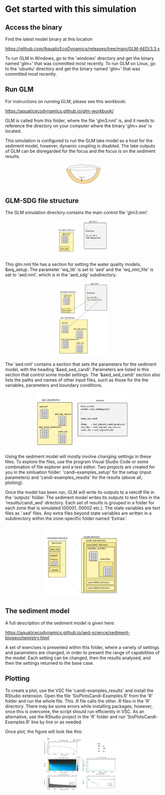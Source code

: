 # Get started with this simulation

## Access the binary

Find the latest model binary at this location

<https://github.com/AquaticEcoDynamics/releases/tree/main/GLM-AED/3.3.x>

To run GLM in Windows, go to the 'windows' directory and get the binary named 'glm+' that was committed most recently. To run GLM on Linux, go to the 'ubuntu' directory and get the binary named 'glm+' that was committed most recently.

## Run GLM 

For instructions on running GLM, please see this workbook:

<https://aquaticecodynamics.github.io/glm-workbook/>

GLM is called from this folder, where the file 'glm3.nml' is, and it needs to reference the directory on your computer where the binary 'glm+.exe' is located.

This simulation is configured to run the GLM lake model as a host for the sediment model, however, dynamic coupling is disabled. The lake outputs of GLM can be disregarded for the focus and the focus is on the sediment results. 

<p align="center">
<img src = "Readmeimages/UncoupledGLM-16.png" width=25%>
</p>


## GLM-SDG file structure 

The GLM simulation directory contains the main control file 'glm3.nml'.

<p align="center">
<img src = "Readmeimages/FileStructure-01.png" width=33%>
</p>

This glm.nml file has a section for setting the water quality models, &wq_setup. The parameter 'wq_lib' is set to 'aed' and the 'wq_nml_file' is set to 'aed.nml', which is in the 'aed_sdg' subdirectory.

<p align="center">
<img src = "Readmeimages/FileStructure-03.png" width=33%>
</p>

The 'aed.nml' contains a section that sets the parameters for the sediment model, with the heading '&aed_sed_candi'. Parameters are listed in this section that control some model settings. The '&aed_sed_candi' section also lists the paths and names of other input files, such as those for the the variables, parameters and boundary conditions. 

<p align="center">
<img src = "Readmeimages/FileStructure-02.png" width=60%>
</p>

Using the sediment model will mostly involve changing settings in these files. To explore the files, use the program Visual Studio Code or some combination of file explorer and a text editor. Two projects are created for you in the simluation folder: 'candi-examples_setup' for the setup (input parameters) and 'candi-examples_results' for the results (above all, plotting). 

Once the model has been run, GLM will write its outputs to a netcdf file in the 'outputs' folder. The sediment model writes its outputs to text files in the 'results/candi_aed' directory. Each set of results is grouped in a folder for each zone that is simulated (00001, 00002 etc.). The state variables are text files as '.sed' files. Any extra files beyond state variables are written in a subdirectory within the zone-specific folder named 'Extras'.

<p align="center">
<img src = "Readmeimages/FileStructure-04.png" width=50%>
</p>


## The sediment model

A full description of the sediment model is given here:

https://aquaticecodynamics.github.io/aed-science/sediment-biogeochemistry.html

A set of exercises is presented within this folder, where a variety of settings and parameters are changed, in order to present the range of capabilities of the model. Each setting can be changed, then the results analysed, and then the settings returned to the base case.

## Plotting

To create a plot, use the VSC file 'candi-examples_results' and install the RStudio extension. Open the file 'SixPlotsCandi-Examples.R' from the 'R' folder and run the whole file. This .R file calls the other .R files in the 'R' directory. There may be some errors while installing packages, however, once this is overcome, the script should run efficiently in VSC. As an alternative, use the RStudio project in the 'R' folder and run 'SixPlotsCandi-Examples.R' line by line or as needed. 

Once plot, the figure will look like this:

<p align="center">
<img src = "Readmeimages/6P_amm_.png" width=50%>
</p>
